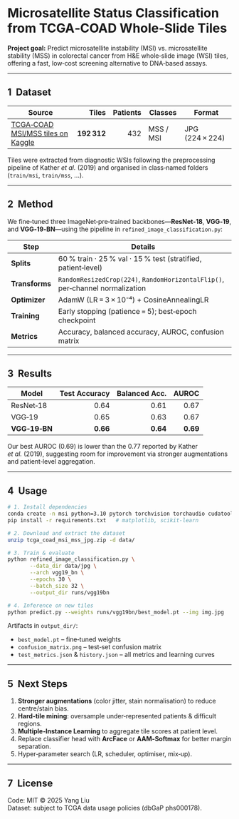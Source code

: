 # Microsatellite Status Classification from TCGA‑COAD Whole‑Slide Tiles

**Project goal:** Predict microsatellite instability (MSI) vs. microsatellite stability (MSS) in colorectal cancer from H&E whole‑slide image (WSI) tiles, offering a fast, low‑cost screening alternative to DNA‑based assays.

---

## 1&nbsp;&nbsp;Dataset

| Source | Tiles | Patients | Classes | Format |
|--------|------:|---------:|---------|--------|
| [TCGA‑COAD MSI/MSS tiles on Kaggle](https://www.kaggle.com/datasets/joangibert/tcga_coad_msi_mss_jpg/data) | **192 312** | 432 | MSS / MSI | JPG (224 × 224) |

Tiles were extracted from diagnostic WSIs following the preprocessing pipeline of Kather *et&nbsp;al.* (2019) and organised in class‑named folders (`train/msi`, `train/mss`, …).

---

## 2&nbsp;&nbsp;Method

We fine‑tuned three ImageNet‑pre‑trained backbones—**ResNet‑18**, **VGG‑19**, and **VGG‑19‑BN**—using the pipeline in `refined_image_classification.py`:

| Step | Details |
|------|---------|
| **Splits** | 60 % train · 25 % val · 15 % test (stratified, patient‑level) |
| **Transforms** | `RandomResizedCrop(224)`, `RandomHorizontalFlip()`, per‑channel normalization |
| **Optimizer** | AdamW (LR = 3 × 10⁻⁴) + CosineAnnealingLR |
| **Training** | Early stopping (patience = 5); best‑epoch checkpoint |
| **Metrics** | Accuracy, balanced accuracy, AUROC, confusion matrix |

---

## 3&nbsp;&nbsp;Results

| Model | Test Accuracy | Balanced Acc. | AUROC |
|-------|--------------:|--------------:|------:|
| ResNet‑18 | 0.64 | 0.61 | 0.67 |
| VGG‑19 | 0.65 | 0.63 | 0.67 |
| **VGG‑19‑BN** | **0.66** | **0.64** | **0.69** |

Our best AUROC (0.69) is lower than the 0.77 reported by Kather *et&nbsp;al.* (2019), suggesting room for improvement via stronger augmentations and patient‑level aggregation.

---

## 4&nbsp;&nbsp;Usage

```bash
# 1. Install dependencies
conda create -n msi python=3.10 pytorch torchvision torchaudio cudatoolkit -c pytorch
pip install -r requirements.txt   # matplotlib, scikit-learn

# 2. Download and extract the dataset
unzip tcga_coad_msi_mss_jpg.zip -d data/

# 3. Train & evaluate
python refined_image_classification.py \
       --data_dir data/jpg \
       --arch vgg19_bn \
       --epochs 30 \
       --batch_size 32 \
       --output_dir runs/vgg19bn

# 4. Inference on new tiles
python predict.py --weights runs/vgg19bn/best_model.pt --img img.jpg
```

Artifacts in `output_dir/`:

* `best_model.pt` – fine‑tuned weights  
* `confusion_matrix.png` – test‑set confusion matrix  
* `test_metrics.json` & `history.json` – all metrics and learning curves

---

## 5&nbsp;&nbsp;Next Steps

1. **Stronger augmentations** (color jitter, stain normalisation) to reduce centre/stain bias.  
2. **Hard‑tile mining**: oversample under‑represented patients & difficult regions.  
3. **Multiple‑Instance Learning** to aggregate tile scores at patient level.  
4. Replace classifier head with **ArcFace** or **AAM‑Softmax** for better margin separation.  
5. Hyper‑parameter search (LR, scheduler, optimiser, mix‑up).

---

## 7&nbsp;&nbsp;License

Code: MIT © 2025 Yang Liu  
Dataset: subject to TCGA data usage policies (dbGaP phs000178).
